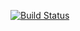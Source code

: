 [![Build Status](https://travis-ci.org/advanced-rest-client/api-security-documentation.svg?branch=stage)](https://travis-ci.org/advanced-rest-client/api-security-documentation)  

